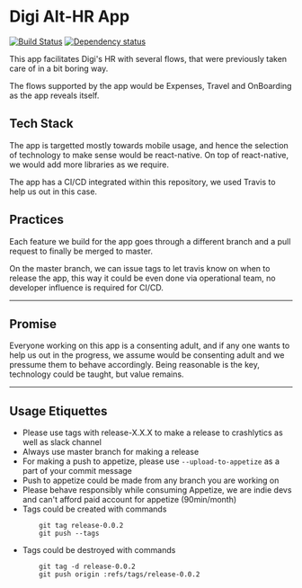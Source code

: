# Digi Alt-HR App

[![Build Status](https://travis-ci.org/aajiwani/digi-hr-app.svg?branch=master)](https://travis-ci.org/aajiwani/digi-hr-app)
[![Dependency status](https://david-dm.org/aajiwani/digi-hr-app.svg)](https://david-dm.org/aajiwani/digi-hr-app)

This app facilitates Digi's HR with several flows, that were previously taken care of in a bit boring way.

The flows supported by the app would be Expenses, Travel and OnBoarding as the app reveals itself.

## Tech Stack

The app is targetted mostly towards mobile usage, and hence the selection of technology to make sense would be react-native. On top of react-native, we would add more libraries as we require.

The app has a CI/CD integrated within this repository, we used Travis to help us out in this case.

## Practices

Each feature we build for the app goes through a different branch and a pull request to finally be merged to master.

On the master branch, we can issue tags to let travis know on when to release the app, this way it could be even done via operational team, no developer influence is required for CI/CD.

---

## Promise

Everyone working on this app is a consenting adult, and if any one wants to help us out in the progress, we assume would be consenting adult and we pressume them to behave accordingly. Being reasonable is the key, technology could be taught, but value remains.

---

## Usage Etiquettes

* Please use tags with release-X.X.X to make a release to crashlytics as well as slack channel
* Always use master branch for making a release
* For making a push to appetize, please use `--upload-to-appetize` as a part of your commit message
* Push to appetize could be made from any branch you are working on
* Please behave responsibly while consuming Appetize, we are indie devs and can't afford paid account for appetize (90min/month)
* Tags could be created with commands
  ```
      git tag release-0.0.2
      git push --tags
  ```
* Tags could be destroyed with commands
  ```
      git tag -d release-0.0.2
      git push origin :refs/tags/release-0.0.2
  ```
